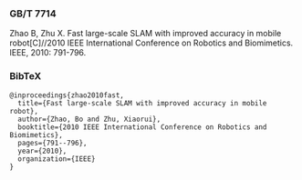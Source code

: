 ### GB/T 7714

Zhao B, Zhu X. Fast large-scale SLAM with improved accuracy in mobile robot[C]//2010 IEEE International Conference on Robotics and Biomimetics. IEEE, 2010: 791-796.



### BibTeX

```
@inproceedings{zhao2010fast,
  title={Fast large-scale SLAM with improved accuracy in mobile robot},
  author={Zhao, Bo and Zhu, Xiaorui},
  booktitle={2010 IEEE International Conference on Robotics and Biomimetics},
  pages={791--796},
  year={2010},
  organization={IEEE}
}
```

